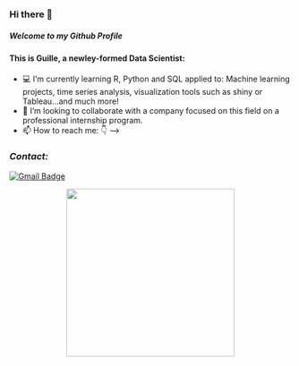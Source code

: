 ### Hi there 👋

##### Welcome to my Github Profile 

#### This is Guille, a newley-formed Data Scientist:

- 💻 I’m currently learning R, Python and SQL applied to: Machine learning projects, time series analysis, visualization tools such as shiny or Tableau...and much more!
- 👯 I’m looking to collaborate with a company focused on this field on a professional internship program.
- 📫 How to reach me: 👇
-->

### _Contact:_
[![Gmail Badge](https://img.shields.io/badge/-guillermodg94@gmial.com-c14438?style=flat-square&logo=Gmail&logoColor=white&link=mailto:guillermodg94@gmial.com)](mailto:'guillermodg94@gmial.com')


<p align="center">
<img src="https://s.yimg.com/uu/api/res/1.2/lSr0sJIzvxETCyzwp2C8UQ--~B/aD00MDA7dz02MzA7YXBwaWQ9eXRhY2h5b24-/https://o.aolcdn.com/hss/storage/midas/d3b171812f67698a296b26ddfd6c8967/201978837/giphy.gif" width="300px">
</p>


